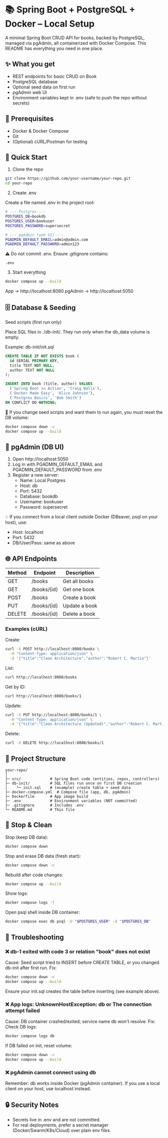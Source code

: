 # 📚 Spring Boot + PostgreSQL + Docker – Local Setup

A minimal Spring Boot CRUD API for books, backed by PostgreSQL, managed via pgAdmin, all containerized with Docker Compose.
This README has everything you need in one place.

## ✨ What you get

- REST endpoints for basic CRUD on Book
- PostgreSQL database
- Optional seed data on first run
- pgAdmin web UI
- Environment variables kept in .env (safe to push the repo without secrets)

## 🧰 Prerequisites

- Docker & Docker Compose
- Git
- (Optional) cURL/Postman for testing

## 🚀 Quick Start

1) Clone the repo
```bash
git clone https://github.com/your-username/your-repo.git
cd your-repo
```

2) Create .env

Create a file named .env in the project root:
```bash
# --- Postgres ---
POSTGRES_DB=bookdb
POSTGRES_USER=bookuser
POSTGRES_PASSWORD=supersecret

# --- pgAdmin (web UI) ---
PGADMIN_DEFAULT_EMAIL=admin@admin.com
PGADMIN_DEFAULT_PASSWORD=admin123
```

⚠️ Do not commit .env. Ensure .gitignore contains:
```
.env
```

3) Start everything
```bash
docker compose up --build
```

App → http://localhost:8080
pgAdmin → http://localhost:5050

## 🗄️ Database & Seeding

Seed scripts (first run only)

Place SQL files in ./db-init/. They run only when the db_data volume is empty.

Example: db-init/init.sql
```sql
CREATE TABLE IF NOT EXISTS book (
  id SERIAL PRIMARY KEY,
  title TEXT NOT NULL,
  author TEXT NOT NULL
);

INSERT INTO book (title, author) VALUES
  ('Spring Boot in Action', 'Craig Walls'),
  ('Docker Made Easy', 'Alice Johnson'),
  ('Postgres Basics', 'Bob Smith')
ON CONFLICT DO NOTHING;
```

🔁 If you change seed scripts and want them to run again, you must reset the DB volume:
```bash
docker compose down -v
docker compose up --build
```

## 🐘 pgAdmin (DB UI)

1. Open http://localhost:5050
2. Log in with PGADMIN_DEFAULT_EMAIL and PGADMIN_DEFAULT_PASSWORD from .env
3. Register a new server:
   - Name: Local Postgres
   - Host: db
   - Port: 5432
   - Database: bookdb
   - Username: bookuser
   - Password: supersecret

💡 If you connect from a local client outside Docker (DBeaver, psql on your host), use:
- Host: localhost
- Port: 5432
- DB/User/Pass: same as above

## 🌐 API Endpoints

| Method | Endpoint | Description |
|--------|----------|-------------|
| GET | /books | Get all books |
| GET | /books/{id} | Get one book |
| POST | /books | Create a book |
| PUT | /books/{id} | Update a book |
| DELETE | /books/{id} | Delete a book |

### Examples (cURL)

Create:
```bash
curl -X POST http://localhost:8080/books \
  -H "Content-Type: application/json" \
  -d '{"title":"Clean Architecture","author":"Robert C. Martin"}'
```

List:
```bash
curl http://localhost:8080/books
```

Get by ID:
```bash
curl http://localhost:8080/books/1
```

Update:
```bash
curl -X PUT http://localhost:8080/books/1 \
  -H "Content-Type: application/json" \
  -d '{"title":"Clean Architecture (Updated)","author":"Robert C. Martin"}'
```

Delete:
```bash
curl -X DELETE http://localhost:8080/books/1
```

## 🧩 Project Structure

```
your-repo/
│
├─ src/             # Spring Boot code (entities, repos, controllers)
├─ db-init/         # SQL files run once on first DB creation
│    └─ init.sql    # (example) create table + seed data
├─ docker-compose.yml  # Compose file (app, db, pgAdmin)
├─ Dockerfile       # App image build
├─ .env             # Environment variables (NOT committed)
├─ .gitignore       # Includes .env
└─ README.md        # This file
```

## 🛑 Stop & Clean

Stop (keep DB data):
```bash
docker compose down
```

Stop and erase DB data (fresh start):
```bash
docker compose down -v
```

Rebuild after code changes:
```bash
docker compose up --build
```

Show logs:
```bash
docker compose logs -f
```

Open psql shell inside DB container:
```bash
docker compose exec db psql -U "$POSTGRES_USER" -d "$POSTGRES_DB"
```

## 🧯 Troubleshooting

### ❌ db-1 exited with code 3 or relation "book" does not exist

Cause: Seed script tried to INSERT before CREATE TABLE, or you changed db-init after first run.
Fix:
```bash
docker compose down -v
docker compose up --build
```

Ensure your init.sql creates the table before inserting (see example above).

### ❌ App logs: UnknownHostException: db or The connection attempt failed

Cause: DB container crashed/exited; service name db won't resolve.
Fix:
Check DB logs:
```bash
docker compose logs db
```

If DB failed on init, reset volume:
```bash
docker compose down -v
docker compose up --build
```

### ❌ pgAdmin cannot connect using db

Remember: db works inside Docker (pgAdmin container).
If you use a local client on your host, use localhost instead.

## 🔒 Security Notes

- Secrets live in .env and are not committed.
- For real deployments, prefer a secret manager (Docker/Swarm/K8s/Cloud) over plain env files.
